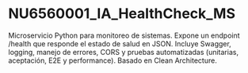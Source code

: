 # NU6560001_IA_HealthCheck_MS
Microservicio Python para monitoreo de sistemas. Expone un endpoint /health que responde el estado de salud en JSON. Incluye Swagger, logging, manejo de errores, CORS y pruebas automatizadas (unitarias, aceptación, E2E y performance). Basado en Clean Architecture.
